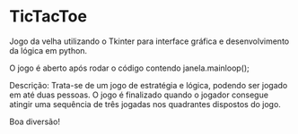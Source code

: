 # TicTacToe
Jogo da velha utilizando o Tkinter para interface gráfica e desenvolvimento da lógica em python.

O jogo é aberto após rodar o código contendo janela.mainloop();

Descrição: Trata-se de um jogo de estratégia e lógica, podendo ser jogado em até duas pessoas. O jogo é finalizado quando o jogador consegue atingir uma sequência de três jogadas nos quadrantes dispostos do jogo.

Boa diversão!
